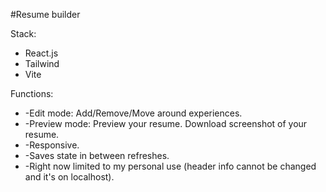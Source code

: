 #Resume builder

Stack:
<ul><li>React.js
</li>
<li>Tailwind
</li>
<li>
Vite  
</li></ul>


Functions:
<ul>
<li>-Edit mode: Add/Remove/Move around experiences.</li>
<li>-Preview mode: Preview your resume. Download screenshot of your resume.</li>
<li>-Responsive.</li>
<li>-Saves state in between refreshes.</li>
<li>-Right now limited to my personal use (header info cannot be changed and it's on localhost).</li></ul>

